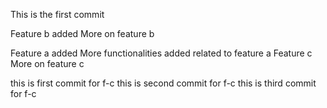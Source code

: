 This is the first commit

Feature b added
More on feature b

Feature a added 
More functionalities added related to feature a
Feature c
More on feature c

this is first commit for f-c
this is second commit for f-c
this is third commit for f-c
